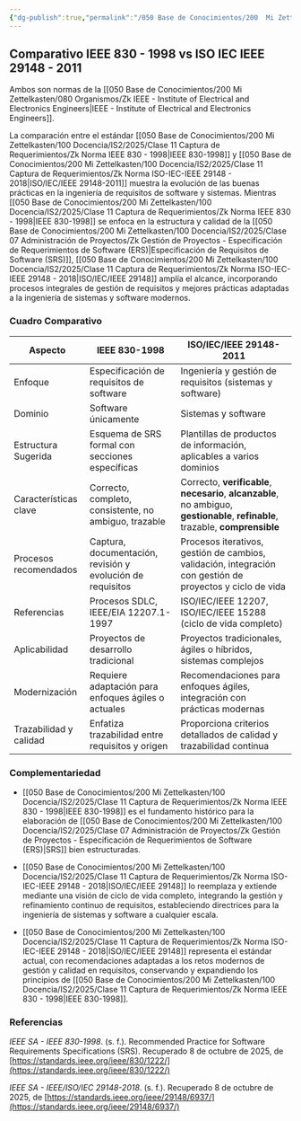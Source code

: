 ```yaml
---
{"dg-publish":true,"permalink":"/050 Base de Conocimientos/200  Mi Zettelkasten/100 Docencia/IS2/2025/Clase 11 Captura de Requerimientos/Zk IEEE 830 - 1998 vs ISO IEC IEEE 29148 - 2011 (Comparativo)/","tags":["#digitalGarden"]}
---
```


## Comparativo IEEE 830 - 1998 vs ISO IEC IEEE 29148 - 2011

Ambos son normas de la [[050 Base de Conocimientos/200  Mi Zettelkasten/080 Organismos/Zk IEEE - Institute of Electrical and Electronics Engineers\|IEEE - Institute of Electrical and Electronics Engineers]].

La comparación entre el estándar [[050 Base de Conocimientos/200  Mi Zettelkasten/100 Docencia/IS2/2025/Clase 11 Captura de Requerimientos/Zk Norma IEEE 830 - 1998\|IEEE 830-1998]] y [[050 Base de Conocimientos/200  Mi Zettelkasten/100 Docencia/IS2/2025/Clase 11 Captura de Requerimientos/Zk Norma ISO-IEC-IEEE 29148 - 2018\|ISO/IEC/IEEE 29148-2011]] muestra la evolución de las buenas prácticas en la ingeniería de requisitos de software y sistemas. Mientras [[050 Base de Conocimientos/200  Mi Zettelkasten/100 Docencia/IS2/2025/Clase 11 Captura de Requerimientos/Zk Norma IEEE 830 - 1998\|IEEE 830-1998]] se enfoca en la estructura y calidad de la [[050 Base de Conocimientos/200  Mi Zettelkasten/100 Docencia/IS2/2025/Clase 07 Administración de Proyectos/Zk Gestión de Proyectos - Especificación de Requerimientos de Software (ERS)\|Especificación de Requisitos de Software (SRS)]], [[050 Base de Conocimientos/200  Mi Zettelkasten/100 Docencia/IS2/2025/Clase 11 Captura de Requerimientos/Zk Norma ISO-IEC-IEEE 29148 - 2018\|ISO/IEC/IEEE 29148]] amplía el alcance, incorporando procesos integrales de gestión de requisitos y mejores prácticas adaptadas a la ingeniería de sistemas y software modernos.

### Cuadro Comparativo

| Aspecto                | IEEE 830-1998                                              | ISO/IEC/IEEE 29148-2011                                                                                                          |
| ---------------------- | ---------------------------------------------------------- | -------------------------------------------------------------------------------------------------------------------------------- |
| Enfoque                | Especificación de requisitos de software                   | Ingeniería y gestión de requisitos (sistemas y software)                                                                         |
| Dominio                | Software únicamente                                        | Sistemas y software                                                                                                              |
| Estructura Sugerida    | Esquema de SRS formal con secciones específicas            | Plantillas de productos de información, aplicables a varios dominios                                                             |
| Características clave  | Correcto, completo, consistente, no ambiguo, trazable      | Correcto, **verificable**, **necesario**, **alcanzable**, no ambiguo, **gestionable**, **refinable**, trazable, **comprensible** |
| Procesos recomendados  | Captura, documentación, revisión y evolución de requisitos | Procesos iterativos, gestión de cambios, validación, integración con gestión de proyectos y ciclo de vida                        |
| Referencias            | Procesos SDLC, IEEE/EIA 12207.1-1997                       | ISO/IEC/IEEE 12207, ISO/IEC/IEEE 15288 (ciclo de vida completo)                                                                  |
| Aplicabilidad          | Proyectos de desarrollo tradicional                        | Proyectos tradicionales, ágiles o híbridos, sistemas complejos                                                                   |
| Modernización          | Requiere adaptación para enfoques ágiles o actuales        | Recomendaciones para enfoques ágiles, integración con prácticas modernas                                                         |
| Trazabilidad y calidad | Enfatiza trazabilidad entre requisitos y origen            | Proporciona criterios detallados de calidad y trazabilidad continua                                                              |

### Complementariedad

- [[050 Base de Conocimientos/200  Mi Zettelkasten/100 Docencia/IS2/2025/Clase 11 Captura de Requerimientos/Zk Norma IEEE 830 - 1998\|IEEE 830-1998]] es el fundamento histórico para la elaboración de [[050 Base de Conocimientos/200  Mi Zettelkasten/100 Docencia/IS2/2025/Clase 07 Administración de Proyectos/Zk Gestión de Proyectos - Especificación de Requerimientos de Software (ERS)\|SRS]] bien estructuradas.

- [[050 Base de Conocimientos/200  Mi Zettelkasten/100 Docencia/IS2/2025/Clase 11 Captura de Requerimientos/Zk Norma ISO-IEC-IEEE 29148 - 2018\|ISO/IEC/IEEE 29148]] lo reemplaza y extiende mediante una visión de ciclo de vida completo, integrando la gestión y refinamiento continuo de requisitos, estableciendo directrices para la ingeniería de sistemas y software a cualquier escala.

- [[050 Base de Conocimientos/200  Mi Zettelkasten/100 Docencia/IS2/2025/Clase 11 Captura de Requerimientos/Zk Norma ISO-IEC-IEEE 29148 - 2018\|ISO/IEC/IEEE 29148]] representa el estándar actual, con recomendaciones adaptadas a los retos modernos de gestión y calidad en requisitos, conservando y expandiendo los principios de [[050 Base de Conocimientos/200  Mi Zettelkasten/100 Docencia/IS2/2025/Clase 11 Captura de Requerimientos/Zk Norma IEEE 830 - 1998\|IEEE 830-1998]].

### Referencias

_IEEE SA - IEEE 830-1998_. (s. f.). Recommended Practice for Software Requirements Specifications (SRS). Recuperado 8 de octubre de 2025, de [https://standards.ieee.org/ieee/830/1222/](https://standards.ieee.org/ieee/830/1222/)

_IEEE SA - IEEE/ISO/IEC 29148-2018_. (s. f.). Recuperado 8 de octubre de 2025, de [https://standards.ieee.org/ieee/29148/6937/](https://standards.ieee.org/ieee/29148/6937/)